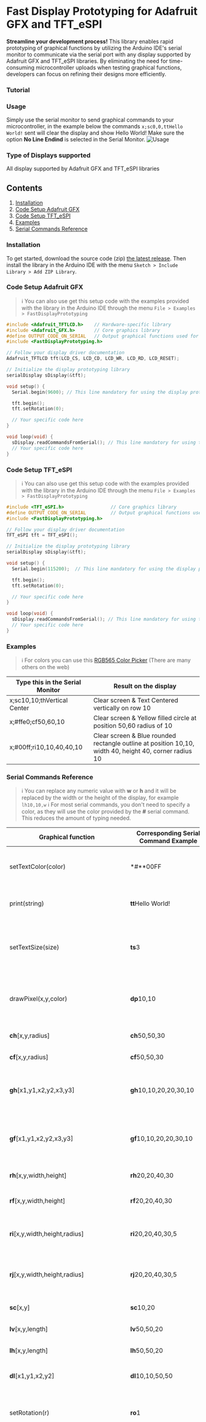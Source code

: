 # Fast Display Prototyping for Adafruit GFX and TFT_eSPI
**Streamline your development process!** This library enables rapid prototyping of graphical functions by utilizing the Arduino IDE's serial monitor to communicate via the serial port with any display supported by Adafruit GFX and TFT_eSPI libraries. By eliminating the need for time-consuming microcontroller uploads when testing graphical functions, developers can focus on refining their designs more efficiently. 

### Tutorial

### Usage
Simply use the serial monitor to send graphical commands to your microcontroller, in the example below the commands `x;sc0,0,ttHello World!` sent will clear the display and show Hello World! Make sure the option **No Line Endind** is selected in the Serial Monitor.
![Usage](https://github.com/thelastoutpostworkshop/DisplayPrototyping/blob/main/images/usage_serial_monitor.png)

### Type of Displays supported
All display supported by Adafruit GFX and TFT_eSPI libraries

## Contents
1. [Installation](#installation)
2. [Code Setup Adafruit GFX](#code-setup-adafruit-gfx)
3. [Code Setup TFT_eSPI](#code-setup-tft_espi)
4. [Examples](#examples)
5. [Serial Commands Reference](#serial-commands-reference)

### Installation
To get started, download the source code (zip) [the latest release](https://github.com/thelastoutpostworkshop/DisplayPrototyping/releases/latest). Then install the library in the Arduino IDE with the menu `Sketch > Include Library > Add ZIP Library`.

### Code Setup Adafruit GFX
>ℹ️ You can also use get this setup code with the examples provided with the library in the Arduino IDE through the menu `File > Examples > FastDisplayPrototyping`

```c
#include <Adafruit_TFTLCD.h>    // Hardware-specific library
#include <Adafruit_GFX.h>       // Core graphics library
#define OUTPUT_CODE_ON_SERIAL   // Output graphical functions used for the display
#include <FastDisplayPrototyping.h>

// Follow your display driver documentation
Adafruit_TFTLCD tft(LCD_CS, LCD_CD, LCD_WR, LCD_RD, LCD_RESET);

// Initialize the display prototyping library
serialDisplay sDisplay(&tft);

void setup() {
  Serial.begin(9600); // This line mandatory for using the display prototyping library, change the baud rate if needed

  tft.begin();
  tft.setRotation(0);

  // Your specific code here
}

void loop(void) {
  sDisplay.readCommandsFromSerial(); // This line mandatory for using the display prototyping library
  // Your specific code here
}
```

### Code Setup TFT_eSPI
>ℹ️ You can also use get this setup code with the examples provided with the library in the Arduino IDE through the menu `File > Examples > FastDisplayPrototyping`

```c
#include <TFT_eSPI.h>                 // Core graphics library
#define OUTPUT_CODE_ON_SERIAL         // Output graphical functions used for the display
#include <FastDisplayPrototyping.h>

// Follow your display driver documentation
TFT_eSPI tft = TFT_eSPI(); 

// Initialize the display prototyping library
serialDisplay sDisplay(&tft);

void setup() {
  Serial.begin(115200);  // This line mandatory for using the display prototyping library, change the baud rate if needed

  tft.begin();
  tft.setRotation(0);

  // Your specific code here
}

void loop(void) {
  sDisplay.readCommandsFromSerial(); // This line mandatory for using the display prototyping library
  // Your specific code here
}
```
### Examples
>ℹ️ For colors you can use this [RGB565 Color Picker](http://www.barth-dev.de/online/rgb565-color-picker/#) (There are many others on the web)

| Type this in the Serial Monitor | Result on the display |
|---------|-------------|
|x;sc10,10;thVertical Center | Clear screen & Text Centered vertically on row 10 |
|x;#ffe0;cf50,60,10 | Clear screen & Yellow filled circle at position 50,60 radius of 10 |
|x;#00ff;ri10,10,40,40,10 | Clear screen & Blue rounded rectangle outline at position 10,10, width 40, height 40, corner radius 10 |

### Serial Commands Reference
>ℹ️ You can replace any numeric value with **w** or **h** and it will be replaced by the width or the height of the display, for example `lh10,10,w`
>ℹ️ For most serial commands, you don't need to specify a color, as they will use the color provided by the **#** serial command. This reduces the amount of typing needed.

| Graphical function | Corresponding Serial Command Example | Description | Adafruit GFX | TFT_eSPI |
|---------|-------|-------------|--------------|----------|
| setTextColor(color) | *#**00FF | Set Text and Graphic `color` to blue | ✓  | ✓  |
| print(string) | **tt**Hello World! | Print `string` at current cursor position | ✓  | ✓  |
| setTextSize(size) | **ts**3 | Set character `size` multiplier (this increases pixel size) | ✓ | ✓ |
| drawPixel(x,y,color) | **dp**10,10 | Draw a pixel at position `x`,`y` using the current color | ✓ | ✓ |
| **ch**[x,y,radius] | **ch**50,50,30 | Draw a circle outline | ✓ | ✓ |
| **cf**[x,y,radius] | **cf**50,50,30 | Draw a filled circle | ✓ | ✓ |
| **gh**[x1,y1,x2,y2,x3,y3] | **gh**10,10,20,20,30,10 | Draw a triangle outline using 3 points (vertices) | ✓ | ✓ |
| **gf**[x1,y1,x2,y2,x3,y3] | **gf**10,10,20,20,30,10 | Draw a filled triangle using 3 points (vertices)| ✓ | ✓ |
| **rh**[x,y,width,height] | **rh**20,20,40,30 | Draw a rectangle outline | ✓ | ✓ |
| **rf**[x,y,width,height] | **rf**20,20,40,30 | Draw a filled rectangle | ✓ | ✓ |
| **ri**[x,y,width,height,radius] | **ri**20,20,40,30,5 | Draw a rounded corner rectangle outline | ✓ | ✓ |
| **rj**[x,y,width,height,radius] | **rj**20,20,40,30,5 | Draw a rounded corner filled rectangle | ✓ | ✓ |
| **sc**[x,y] | **sc**10,20 | Set the text cursor position | ✓ | ✓ |
| **lv**[x,y,length] | **lv**50,50,20 | Draw a vertical line | ✓ | ✓ |
| **lh**[x,y,length] | **lh**50,50,20 | Draw a horizontal line | ✓ | ✓ |
| **dl**[x1,y1,x2,y2] | **dl**10,10,50,50 | draw a line between 2 points | ✓ | ✓ |
| setRotation(r) | **ro**1 | Set rotation `r` for display (0-3 or 4-7 for BMP drawing) | ✓ | ✓ |
| fillRectHGradient(x,y,w,h,color1,color2) | **rk**10,10,60,60,07e0,001f | Draw a filled rectangle at position `x`,`y` of width `w` and height `h`, with a horizontal color gradient starting from `color1` on the left side and smoothly transitions to `color2` towards the right side | ✗ | ✓ |


### Configuration

### Library Behavior

### Library Size
